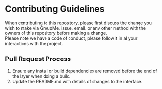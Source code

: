# Contributing Guidelines
When contributing to this repository, please first discuss the change you wish to make via GroupMe, issue, email, or any other method with the owners of this repository before making a change.      
Please note we have a code of conduct, please follow it in al your interactions with the project. 

## Pull Request Process
1. Ensure any install or build dependencies are removed before the end of the layer when doing a build.
2. Update the README.md with details of changes to the interface.
